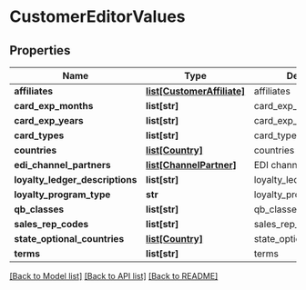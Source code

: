 # CustomerEditorValues

## Properties
Name | Type | Description | Notes
------------ | ------------- | ------------- | -------------
**affiliates** | [**list[CustomerAffiliate]**](CustomerAffiliate.md) | affiliates | [optional] 
**card_exp_months** | **list[str]** | card_exp_months | [optional] 
**card_exp_years** | **list[str]** | card_exp_years | [optional] 
**card_types** | **list[str]** | card_types | [optional] 
**countries** | [**list[Country]**](Country.md) | countries | [optional] 
**edi_channel_partners** | [**list[ChannelPartner]**](ChannelPartner.md) | EDI channel partners | [optional] 
**loyalty_ledger_descriptions** | **list[str]** | loyalty_ledger_descriptions | [optional] 
**loyalty_program_type** | **str** | loyalty_program_type | [optional] 
**qb_classes** | **list[str]** | qb_classes | [optional] 
**sales_rep_codes** | **list[str]** | sales_rep_codes | [optional] 
**state_optional_countries** | [**list[Country]**](Country.md) | state_optional_countries | [optional] 
**terms** | **list[str]** | terms | [optional] 

[[Back to Model list]](../README.md#documentation-for-models) [[Back to API list]](../README.md#documentation-for-api-endpoints) [[Back to README]](../README.md)


